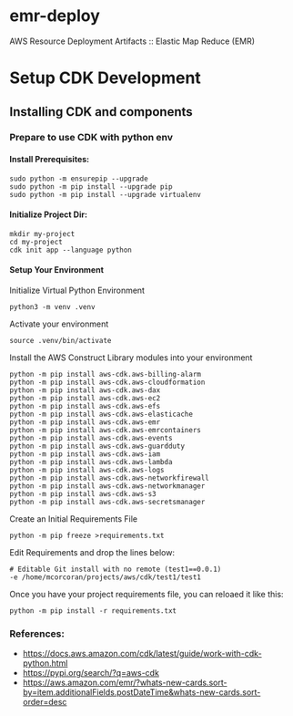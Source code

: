 # emr-deploy
AWS Resource Deployment Artifacts :: Elastic Map Reduce (EMR) 

#  Setup CDK Development

## Installing CDK and components

###  Prepare to use CDK with python env

#### Install Prerequisites:

```
sudo python -m ensurepip --upgrade
sudo python -m pip install --upgrade pip
sudo python -m pip install --upgrade virtualenv
 ```

#### Initialize Project Dir:

```
mkdir my-project
cd my-project
cdk init app --language python
```

#### Setup Your Environment

Initialize Virtual Python Environment
```
python3 -m venv .venv
```

Activate your environment
```
source .venv/bin/activate
```

Install the AWS Construct Library modules into your environment
```
python -m pip install aws-cdk.aws-billing-alarm
python -m pip install aws-cdk.aws-cloudformation
python -m pip install aws-cdk.aws-dax
python -m pip install aws-cdk.aws-ec2
python -m pip install aws-cdk.aws-efs
python -m pip install aws-cdk.aws-elasticache
python -m pip install aws-cdk.aws-emr
python -m pip install aws-cdk.aws-emrcontainers
python -m pip install aws-cdk.aws-events
python -m pip install aws-cdk.aws-guardduty
python -m pip install aws-cdk.aws-iam
python -m pip install aws-cdk.aws-lambda
python -m pip install aws-cdk.aws-logs
python -m pip install aws-cdk.aws-networkfirewall
python -m pip install aws-cdk.aws-networkmanager
python -m pip install aws-cdk.aws-s3
python -m pip install aws-cdk.aws-secretsmanager
```

Create an Initial Requirements File
```
python -m pip freeze >requirements.txt
```

Edit Requirements and drop the lines below:
```
# Editable Git install with no remote (test1==0.0.1)
-e /home/mcorcoran/projects/aws/cdk/test1/test1
```
Once you have your project requirements file, you can reloaed it like this:
```
python -m pip install -r requirements.txt
```

### References:
   - https://docs.aws.amazon.com/cdk/latest/guide/work-with-cdk-python.html
   - https://pypi.org/search/?q=aws-cdk
   - https://aws.amazon.com/emr/?whats-new-cards.sort-by=item.additionalFields.postDateTime&whats-new-cards.sort-order=desc
